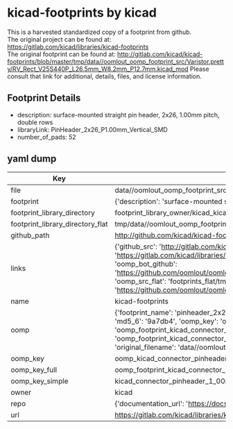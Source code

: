 # kicad-footprints by kicad  
This is a harvested standardized copy of a footprint from github.  
The original project can be found at:  
https://gitlab.com/kicad/libraries/kicad-footprints  
The original footprint can be found at:
http://gitlab.com/kicad/kicad-footprints/blob/master/tmp/data//oomlout_oomp_footprint_src/Varistor.pretty/RV_Rect_V25S440P_L26.5mm_W8.2mm_P12.7mm.kicad_mod
Please consult that link for additional, details, files, and license information.  
## Footprint Details
* description: surface-mounted straight pin header, 2x26, 1.00mm pitch, double rows  
* libraryLink: PinHeader_2x26_P1.00mm_Vertical_SMD  
* number_of_pads: 52  
## yaml dump  
| Key | Value |  
| --- | --- |  
| file | data//oomlout_oomp_footprint_src/kicad-footprints/Connector_PinHeader_1.00mm.pretty/PinHeader_2x26_P1.00mm_Vertical_SMD.kicad_mod |  
| footprint | {'description': 'surface-mounted straight pin header, 2x26, 1.00mm pitch, double rows', 'libraryLink': 'PinHeader_2x26_P1.00mm_Vertical_SMD', 'number_of_pads': 52} |  
| footprint_library_directory | footprint_library_owner/kicad_kicad-footprints/ |  
| footprint_library_directory_flat | tmp/data//oomlout_oomp_footprint_src/footprints_flat/kicad_connector_pinheader_1_00mm_pinheader_2x26_p1_00mm_vertical_smd/working |  
| github_path | http://github.com/kicad/kicad-footprints/blob/master/tmp/data//oomlout_oomp_footprint_src/Connector_PinHeader_1.00mm.pretty/PinHeader_2x26_P1.00mm_Vertical_SMD.kicad_mod |  
| links | {'github_src': 'http://gitlab.com/kicad/kicad-footprints/blob/master/tmp/data//oomlout_oomp_footprint_src/Varistor.pretty/RV_Rect_V25S440P_L26.5mm_W8.2mm_P12.7mm.kicad_mod', 'github_src_repo': 'https://gitlab.com/kicad/libraries/kicad-footprints', 'oomp_bot': 'tmp/data//oomlout_oomp_footprint_src/footprints/kicad_connector_pinheader_1_00mm_pinheader_2x26_p1_00mm_vertical_smd/working', 'oomp_bot_github': 'https://github.com/oomlout/oomlout_oomp_footprint_bot/tree/main/tmp/data//oomlout_oomp_footprint_src/footprints/kicad_connector_pinheader_1_00mm_pinheader_2x26_p1_00mm_vertical_smd/working', 'oomp_src_flat': 'footprints_flat/tmp/data//oomlout_oomp_footprint_src/footprints_flat/kicad_connector_pinheader_1_00mm_pinheader_2x26_p1_00mm_vertical_smd/working', 'oomp_src_flat_github': 'https://github.com/oomlout/oomlout_oomp_footprint_src/tree/main/tmp/data//oomlout_oomp_footprint_src/footprints_flat/kicad_connector_pinheader_1_00mm_pinheader_2x26_p1_00mm_vertical_smd/working'} |  
| name | kicad-footprints |  
| oomp | {'footprint_name': 'pinheader_2x26_p1_00mm_vertical_smd', 'library_name': 'connector_pinheader_1_00mm', 'md5': '9a7db45eecadd8a20919461e1e046353', 'md5_10': '9a7db45eec', 'md5_5': '9a7db', 'md5_6': '9a7db4', 'oomp_key': 'oomp_kicad_connector_pinheader_1_00mm_pinheader_2x26_p1_00mm_vertical_smd', 'oomp_key_extra': 'oomp_footprint_kicad_connector_pinheader_1_00mm_pinheader_2x26_p1_00mm_vertical_smd', 'oomp_key_full': 'oomp_footprint_kicad_connector_pinheader_1_00mm_pinheader_2x26_p1_00mm_vertical_smd_9a7db4', 'oomp_key_simple': 'kicad_connector_pinheader_1_00mm_pinheader_2x26_p1_00mm_vertical_smd', 'original_filename': 'data//oomlout_oomp_footprint_src/kicad-footprints/Connector_PinHeader_1.00mm.pretty/PinHeader_2x26_P1.00mm_Vertical_SMD.kicad_mod', 'owner_name': 'kicad'} |  
| oomp_key | oomp_kicad_connector_pinheader_1_00mm_pinheader_2x26_p1_00mm_vertical_smd |  
| oomp_key_full | oomp_footprint_kicad_connector_pinheader_1_00mm_pinheader_2x26_p1_00mm_vertical_smd |  
| oomp_key_simple | kicad_connector_pinheader_1_00mm_pinheader_2x26_p1_00mm_vertical_smd |  
| owner | kicad |  
| repo | {'documentation_url': 'https://docs.github.com/rest/repos/repos#get-a-repository', 'message': 'Not Found'} |  
| url | https://gitlab.com/kicad/libraries/kicad-footprints |  

